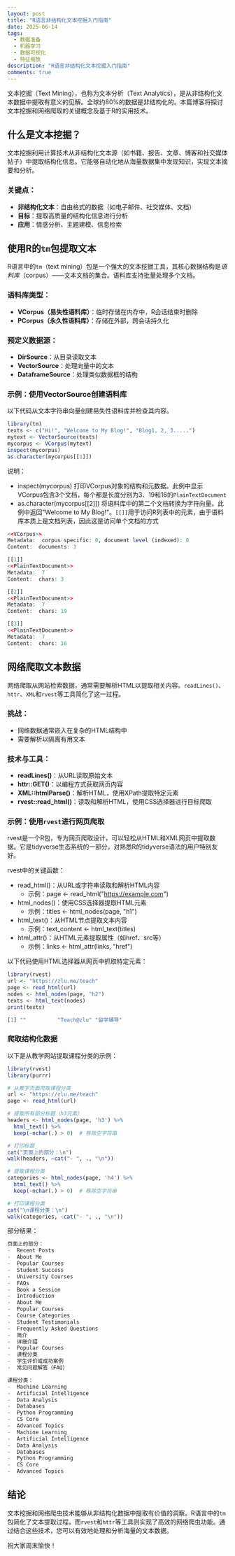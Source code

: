 ```yaml
---
layout: post
title: "R语言非结构化文本挖掘入门指南"
date: 2025-06-14
tags:
  - 数据准备
  - 机器学习
  - 数据可视化
  - 特征缩放
description: "R语言非结构化文本挖掘入门指南"
comments: true
---
```


文本挖掘（Text Mining），也称为文本分析（Text Analytics），是从非结构化文本数据中提取有意义的见解。全球约80%的数据是非结构化的。本篇博客将探讨文本挖掘和网络爬取的关键概念及基于R的实用技术。

## 什么是文本挖掘？

文本挖掘利用计算技术从非结构化文本源（如书籍、报告、文章、博客和社交媒体帖子）中提取结构化信息。它能够自动化地从海量数据集中发现知识，实现文本摘要和分析。

### 关键点：
- **非结构化文本**：自由格式的数据（如电子邮件、社交媒体、文档）
- **目标**：提取高质量的结构化信息进行分析
- **应用**：情感分析、主题建模、信息检索

## 使用R的`tm`包提取文本

R语言中的`tm`（text mining）包是一个强大的文本挖掘工具，其核心数据结构是*语料库*（corpus）——文本文档的集合。语料库支持批量处理多个文档。

### 语料库类型：
- **VCorpus（易失性语料库）**：临时存储在内存中，R会话结束时删除
- **PCorpus（永久性语料库）**：存储在外部，跨会话持久化

### 预定义数据源：
- **DirSource**：从目录读取文本
- **VectorSource**：处理向量中的文本
- **DataframeSource**：处理类似数据框的结构

### 示例：使用VectorSource创建语料库

以下代码从文本字符串向量创建易失性语料库并检查其内容。

```R
library(tm)
texts <- c("Hi!", "Welcome to My Blog!", "Blog1, 2, 3.....")
mytext <- VectorSource(texts)
mycorpus <- VCorpus(mytext)
inspect(mycorpus)
as.character(mycorpus[[1]])
```
说明：
- inspect(mycorpus) 打印VCorpus对象的结构和元数据。此例中显示VCorpus包含3个文档，每个都是长度分别为3、19和16的`PlainTextDocument`
- as.character(mycorpus[[2]]) 将语料库中的第二个文档转换为字符向量。此例中返回"Welcome to My Blog!"。`[[]]`用于访问R列表中的元素，由于语料库本质上是文档列表，因此这是访问单个文档的方式

```R
<<VCorpus>>
Metadata:  corpus specific: 0, document level (indexed): 0
Content:  documents: 3

[[1]]
<<PlainTextDocument>>
Metadata:  7
Content:  chars: 3

[[2]]
<<PlainTextDocument>>
Metadata:  7
Content:  chars: 19

[[3]]
<<PlainTextDocument>>
Metadata:  7
Content:  chars: 16
```

## 网络爬取文本数据

网络爬取从网站检索数据，通常需要解析HTML以提取相关内容。`readLines()`、`httr`、`XML`和`rvest`等工具简化了这一过程。

### 挑战：
- 网络数据通常嵌入在复杂的HTML结构中
- 需要解析以隔离有用文本

### 技术与工具：
- **readLines()**：从URL读取原始文本
- **httr::GET()**：以编程方式获取网页内容
- **XML::htmlParse()**：解析HTML，使用XPath提取特定元素
- **rvest::read_html()**：读取和解析HTML，使用CSS选择器进行目标爬取

### 示例：使用`rvest`进行网页爬取

rvest是一个R包，专为网页爬取设计，可以轻松从HTML和XML网页中提取数据。它是tidyverse生态系统的一部分，对熟悉R的tidyverse语法的用户特别友好。

rvest中的关键函数：
- read_html()：从URL或字符串读取和解析HTML内容
  - 示例：page <- read_html("https://example.com")
- html_nodes()：使用CSS选择器提取HTML元素
  - 示例：titles <- html_nodes(page, "h1")
- html_text()：从HTML节点提取文本内容
  - 示例：text_content <- html_text(titles)
- html_attr()：从HTML元素提取属性（如href、src等）
  - 示例：links <- html_attr(links, "href")

以下代码使用HTML选择器从网页中抓取特定元素：

```R
library(rvest)
url <- "https://zlu.me/teach"
page <- read_html(url)
nodes <- html_nodes(page, "h2")
texts <- html_text(nodes)
print(texts)
```

```R
[1] ""          "Teach@zlu" "留学辅导" 
```

### 爬取结构化数据

以下是从教学网站提取课程分类的示例：

```R
library(rvest)
library(purrr)

# 从教学页面爬取课程分类
url <- "https://zlu.me/teach"
page <- read_html(url)

# 提取所有部分标题（h3元素）
headers <- html_nodes(page, 'h3') %>% 
  html_text() %>%
  keep(~nchar(.) > 0)  # 移除空字符串

# 打印标题
cat("页面上的部分：\n")
walk(headers, ~cat("- ", ., "\n"))

# 提取课程分类
categories <- html_nodes(page, 'h4') %>% 
  html_text() %>%
  keep(~nchar(.) > 0)  # 移除空字符串

# 打印课程分类
cat("\n课程分类：\n")
walk(categories, ~cat("- ", ., "\n"))
```

部分结果：

```R
页面上的部分：
-  Recent Posts 
-  About Me 
-  Popular Courses 
-  Student Success 
-  University Courses 
-  FAQs 
-  Book a Session 
-  Introduction 
-  About Me 
-  Popular Courses 
-  Course Categories 
-  Student Testimonials 
-  Frequently Asked Questions 
-  简介 
-  详细介绍 
-  Popular Courses 
-  课程分类 
-  学生评价或成功案例 
-  常见问题解答（FAQ）

课程分类：
-  Machine Learning 
-  Artificial Intelligence 
-  Data Analysis 
-  Databases 
-  Python Programming 
-  CS Core 
-  Advanced Topics 
-  Machine Learning 
-  Artificial Intelligence 
-  Data Analysis 
-  Databases 
-  Python Programming 
-  CS Core 
-  Advanced Topics 
```

## 结论

文本挖掘和网络爬虫技术能够从非结构化数据中提取有价值的洞察。R语言中的`tm`包简化了文本提取过程，而`rvest`和`httr`等工具则实现了高效的网络爬虫功能。通过结合这些技术，您可以有效地处理和分析海量的文本数据。

祝大家周末愉快！